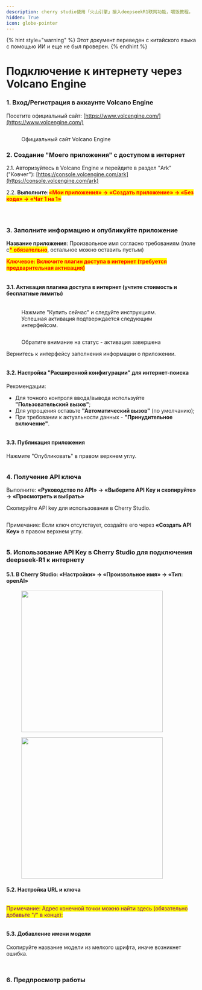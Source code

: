 ```yaml
---
description: cherry studio使用「火山引擎」接入deepseekR1联网功能，喂饭教程。
hidden: True
icon: globe-pointer
---
```


{% hint style="warning" %}
Этот документ переведен с китайского языка с помощью ИИ и еще не был проверен.
{% endhint %}

# Подключение к интернету через Volcano Engine

### 1. Вход/Регистрация в аккаунте Volcano Engine <a href="#rclz7" id="rclz7"></a>

Посетите официальный сайт: [https://www.volcengine.com/](https://www.volcengine.com/)

<figure><img src="../.gitbook/assets/image (51).png" alt=""><figcaption><p>Официальный сайт Volcano Engine</p></figcaption></figure>

### 2. Создание "Моего приложения" с доступом в интернет <a href="#gvzaa" id="gvzaa"></a>

2.1. Авторизуйтесь в Volcano Engine и перейдите в раздел "Ark" ("Ковчег"): [https://console.volcengine.com/ark](https://console.volcengine.com/ark)

2.2. **Выполните:**<mark style="color:red;">**«Мои приложения» → «Создать приложение» → «Без кода» → «Чат 1 на 1»**</mark> &#x20;

<figure><img src="../.gitbook/assets/image (53).png" alt=""><figcaption></figcaption></figure>

<figure><img src="../.gitbook/assets/image (54).png" alt=""><figcaption></figcaption></figure>

<figure><img src="../.gitbook/assets/image (71).png" alt=""><figcaption></figcaption></figure>

### 3. Заполните информацию и опубликуйте приложение <a href="#zzdfe" id="zzdfe"></a>

**Название приложения**: Произвольное имя согласно требованиям (поле с<mark style="color:red;">**\* обязательно**</mark>, остальное можно оставить пустым)

<mark style="color:red;">**Ключевое: Включите плагин доступа в интернет (требуется предварительная активация)**</mark>

<figure><img src="../.gitbook/assets/image (56).png" alt=""><figcaption></figcaption></figure>

#### 3.1. Активация плагина доступа в интернет (учтите стоимость и бесплатные лимиты) <a href="#mwn38" id="mwn38"></a>

<figure><img src="../.gitbook/assets/image (57).png" alt=""><figcaption><p>Нажмите "Купить сейчас" и следуйте инструкциям. Успешная активация подтверждается следующим интерфейсом.</p></figcaption></figure>

<figure><img src="../.gitbook/assets/image (58).png" alt=""><figcaption><p>Обратите внимание на статус - активация завершена</p></figcaption></figure>

Вернитесь к интерфейсу заполнения информации о приложении.

<figure><img src="../.gitbook/assets/image (59).png" alt=""><figcaption></figcaption></figure>

#### 3.2. Настройка "Расширенной конфигурации" для интернет-поиска <a href="#sp6uz" id="sp6uz"></a>

Рекомендации:
* Для точного контроля ввода/вывода используйте **"Пользовательский вызов"**;
* Для упрощения оставьте **"Автоматический вызов"** (по умолчанию);
* При требовании к актуальности данных - **"Принудительное включение"**.

<figure><img src="../.gitbook/assets/image (60).png" alt=""><figcaption></figcaption></figure>

#### 3.3. Публикация приложения <a href="#fe1gf" id="fe1gf"></a>

Нажмите "Опубликовать" в правом верхнем углу.

<figure><img src="../.gitbook/assets/image (61).png" alt=""><figcaption></figcaption></figure>

### 4. Получение API ключа <a href="#jtqlu" id="jtqlu"></a>

Выполните: **«Руководство по API» → «Выберите API Key и скопируйте» → «Просмотреть и выбрать»**

Скопируйте API key для использования в Cherry Studio.

<figure><img src="../.gitbook/assets/image (62).png" alt=""><figcaption></figcaption></figure>

Примечание: Если ключ отсутствует, создайте его через **«Создать API Key»** в правом верхнем углу.

<figure><img src="../.gitbook/assets/image (63).png" alt=""><figcaption></figcaption></figure>

### 5. Использование API Key в Cherry Studio для подключения deepseek-R1 к интернету <a href="#lrefj" id="lrefj"></a>

#### 5.1. В Cherry Studio: «Настройки» → «Произвольное имя» → «Тип: openAI» <a href="#dvrbv" id="dvrbv"></a>

<figure><img src="../.gitbook/assets/image (64).png" alt="" width="375"><figcaption></figcaption></figure>

<figure><img src="../.gitbook/assets/image (65).png" alt="" width="375"><figcaption></figcaption></figure>

#### 5.2. Настройка URL и ключа <a href="#mt8y0" id="mt8y0"></a>

<figure><img src="../.gitbook/assets/image (66).png" alt=""><figcaption></figcaption></figure>

<mark style="color:purple;">Примечание: Адрес конечной точки можно найти здесь (обязательно добавьте "/" в конце):</mark>

<figure><img src="../.gitbook/assets/image (67).png" alt=""><figcaption></figcaption></figure>

#### 5.3. Добавление имени модели <a href="#qmh3i" id="qmh3i"></a>

Скопируйте название модели из мелкого шрифта, иначе возникнет ошибка.

<figure><img src="../.gitbook/assets/image (68).png" alt=""><figcaption></figcaption></figure>

<figure><img src="../.gitbook/assets/image (69).png" alt=""><figcaption></figcaption></figure>

### 6. Предпросмотр работы <a href="#peb2p" id="peb2p"></a>

<figure><img src="../.gitbook/assets/image (70).png" alt=""><figcaption></figcaption></figure>
